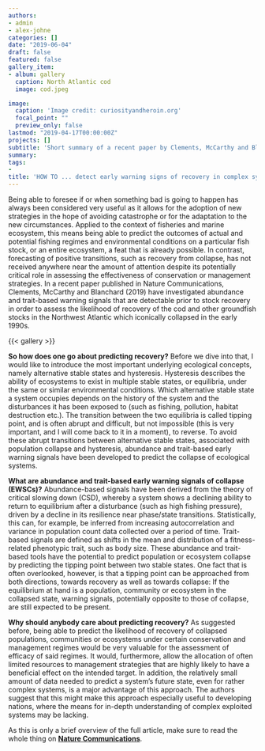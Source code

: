 ```yaml
---
authors:
- admin
- alex-johne
categories: []
date: "2019-06-04"
draft: false
featured: false
gallery_item:
- album: gallery
  caption: North Atlantic cod
  image: cod.jpeg

image:
  caption: 'Image credit: curiosityandheroin.org'
  focal_point: ""
  preview_only: false
lastmod: "2019-04-17T00:00:00Z"
projects: []
subtitle: 'Short summary of a recent paper by Clements, McCarthy and Blanchard'
summary: 
tags:
- 
title: 'HOW TO ... detect early warning signs of recovery in complex systems'
---
```

Being able to foresee if or when something bad is going to happen has always been considered very useful as it allows for the adoption of new strategies in the hope of avoiding catastrophe or for the adaptation to the new circumstances. Applied to the context of fisheries and marine ecosystem, this means being able to predict the outcomes of actual and potential fishing regimes and environmental conditions on a particular fish stock, or an entire ecosystem, a feat that is already possible. In contrast, forecasting of positive transitions, such as recovery from collapse, has not received anywhere near the amount of attention despite its potentially critical role in assessing the effectiveness of conservation or management strategies. In a recent paper published in Nature Communications, Clements, McCarthy and Blanchard (2019) have investigated abundance and trait-based warning signals that are detectable prior to stock recovery in order to assess the likelihood of recovery of the cod and other groundfish stocks in the Northwest Atlantic which iconically collapsed in the early 1990s. 

{{< gallery >}}


**So how does one go about predicting recovery?**
Before we dive into that, I would like to introduce the most important underlying ecological concepts, namely alternative stable states and hysteresis. Hysteresis describes the ability of ecosystems to exist in multiple stable states, or equilibria, under the same or similar environmental conditions. Which alternative stable state a system occupies depends on the history of the system and the disturbances it has been exposed to (such as fishing, pollution, habitat destruction etc.). The transition between the two equilibria is called tipping point, and is often abrupt and difficult, but not impossible (this is very important, and I will come back to it in a moment), to reverse. To avoid these abrupt transitions between alternative stable states, associated with population collapse and hysteresis, abundance and trait-based early warning signals have been developed to predict the collapse of ecological systems. 

**What are abundance and trait-based early warning signals of collapse (EWSCs)?** 
Abundance-based signals have been derived from the theory of critical slowing down (CSD), whereby a system shows a declining ability to return to equilibrium after a disturbance (such as high fishing pressure), driven by a decline in its resilience near phase/state transitions. Statistically, this can, for example, be inferred from increasing autocorrelation and variance in population count data collected over a period of time. Trait-based signals are defined as shifts in the mean and distribution of a fitness-related phenotypic trait, such as body size. These abundance and trait-based tools have the potential to predict population or ecosystem collapse by predicting the tipping point between two stable states. One fact that is often overlooked, however, is that a tipping point can be approached from both directions, towards recovery as well as towards collapse: If the equilibrium at hand is a population, community or ecosystem in the collapsed state, warning signals, potentially opposite to those of collapse, are still expected to be present. 

**Why should anybody care about predicting recovery?**
As suggested before, being able to predict the likelihood of recovery of collapsed populations, communities or ecosystems under certain conservation and management regimes would be very valuable for the assessment of efficacy of said regimes. It would, furthermore, allow the allocation of often limited resources to management strategies that are highly likely to have a beneficial effect on the intended target. In addition, the relatively small amount of data needed to predict a system’s future state, even for rather complex systems, is a major advantage of this approach. The authors suggest that this might make this approach especially useful to developing nations, where the means for in-depth understanding of complex exploited systems may be lacking. 

As this is only a brief overview of the full article, make sure to read the whole thing on **[Nature Communications](https://www.nature.com/articles/s41467-019-09684-y)**.

